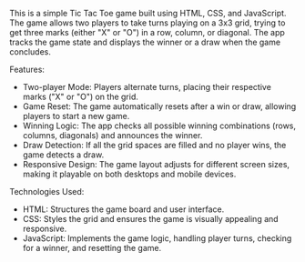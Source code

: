 This is a simple Tic Tac Toe game built using HTML, CSS, and JavaScript. The game allows two players to take turns playing on a 3x3 grid, trying to get three marks (either "X" or "O") in a row, column, or diagonal. The app tracks the game state and displays the winner or a draw when the game concludes.

Features:
* Two-player Mode: Players alternate turns, placing their respective marks ("X" or "O") on the grid.
* Game Reset: The game automatically resets after a win or draw, allowing players to start a new game.
* Winning Logic: The app checks all possible winning combinations (rows, columns, diagonals) and announces the winner.
* Draw Detection: If all the grid spaces are filled and no player wins, the game detects a draw.
* Responsive Design: The game layout adjusts for different screen sizes, making it playable on both desktops and mobile devices.

Technologies Used:
* HTML: Structures the game board and user interface.
* CSS: Styles the grid and ensures the game is visually appealing and responsive.
* JavaScript: Implements the game logic, handling player turns, checking for a winner, and resetting the game.
